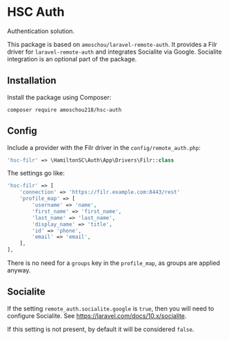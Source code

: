 # HSC Auth

Authentication solution.

This package is based on `amoschou/laravel-remote-auth`. It provides a Filr driver for `laravel-remote-auth` and integrates Socialite via Google. Socialite integration is an optional part of the package.

## Installation

Install the package using Composer:
```
composer require amoschou218/hsc-auth
```

## Config

Include a provider with the Filr driver in the `config/remote_auth.php`:

```php
'hsc-filr' => \HamiltonSC\Auth\App\Drivers\Filr::class
```

The settings go like:
```php
'hsc-filr' => [
    'connection' => 'https://filr.example.com:8443/rest'
    'profile_map' => [
        'username' => 'name',
        'first_name' => 'first_name',
        'last_name' => 'last_name',
        'display_name' => 'title',
        'id' => 'phone',
        'email' => 'email',
    ],
],
```

There is no need for a `groups` key in the `profile_map`, as groups are applied anyway.

## Socialite

If the setting `remote_auth.socialite.google` is `true`, then you will need to configure Socialite. See https://laravel.com/docs/10.x/socialite.

If this setting is not present, by default it will be considered `false`.

